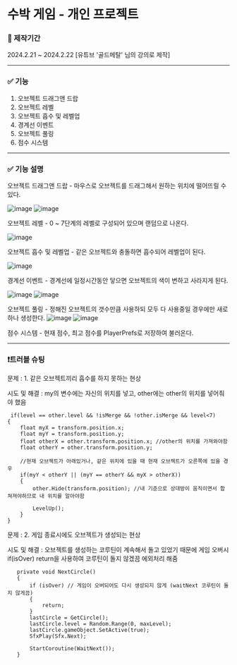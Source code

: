 # 수박 게임 - 개인 프로젝트
 
### 📆 제작기간   

2024.2.21 ~ 2024.2.22
[유튜브 '골드메탈' 님의 강의로 제작]

----

### ✅ 기능

1. 오브젝트 드래그앤 드랍
2. 오브젝트 레벨
3. 오브젝트 흡수 및 레벨업
4. 경계선 이벤트
5. 오브젝트 풀링
6. 점수 시스템

----

### ✅ 기능 설명


오브젝트 드래그앤 드랍 - 마우스로 오브젝트를 드래그해서 원하는 위치에 떨어뜨릴 수 있다.

![image](https://github.com/leeseohyun02/DeepeningWeek/assets/78461967/173405fe-9e28-4daa-8f1b-1a394cf0dda3)
![image](https://github.com/leeseohyun02/DeepeningWeek/assets/78461967/04b4fb08-e88f-4c92-8654-bf2eb0882fe1)

오브젝트 레벨 - 0 ~ 7단계의 레벨로 구성되어 있으며 랜덤으로 나온다.

![image](https://github.com/leeseohyun02/DeepeningWeek/assets/78461967/c823a0fb-f076-449c-aabd-0bf47bcd4c98)


오브젝트 흡수 및 레벨업 - 같은 오브젝트와 충돌하면 흡수되어 레벨업이 된다.

![image](https://github.com/leeseohyun02/DeepeningWeek/assets/78461967/4dd83338-06e0-4726-a182-dac4849b26f7)

경계선 이벤트 - 경계선에 일정시간동안 닿으면 오브젝트의 색이 변하고 사라지게 된다.

![image](https://github.com/leeseohyun02/DeepeningWeek/assets/78461967/d72cc49a-960c-403e-9aff-afaddcf195e2)
![image](https://github.com/leeseohyun02/DeepeningWeek/assets/78461967/31e38ff9-9f1e-4be0-9806-4b46015acdfe)  

오브젝트 풀링 - 정해진 오브젝트의 갯수만큼 사용하되 모두 다 사용중일 경우에만 새로 하나 생성한다.
![image](https://github.com/leeseohyun02/DeepeningWeek/assets/78461967/11686597-711d-4e4b-8e0f-298def7cc071)
![image](https://github.com/leeseohyun02/DeepeningWeek/assets/78461967/7ec0687b-170a-4c53-b785-a3766d813f6f)  

점수 시스템 - 현재 점수, 최고 점수를 PlayerPrefs로 저장하여 불러온다.  




----

### ❗트러블 슈팅

문제 : 1. 같은 오브젝트끼리 흡수를 하지 못하는 현상


시도 및 해결 :  my의 변수에는 자신의 위치를 넣고, other에는 other의 위치를 넣어줘야 했음 

```
 if(level == other.level && !isMerge && !other.isMerge && level<7)
{
    float myX = transform.position.x;
    float myY = transform.position.y;
    float otherX = other.transform.position.x; //other의 위치를 가져와야함
    float otherY = other.transform.position.y;
    
    //현재 오브젝트가 아래있거나, 같은 위치에 있을 때 현재 오브젝트가 오른쪽에 있을 경우
    if(myY < otherY || (myY == otherY && myX > otherX))
    {
        other.Hide(transform.position); //내 기준으로 상대방이 움직이면서 합쳐져야하므로 내 위치를 알아야함

        LevelUp();
    }
}
```

문제 : 2. 게임 종료시에도 오브젝트가 생성되는 현상   

시도 및 해결 : 오브젝트를 생성하는 코루틴이 계속해서 돌고 있었기 때문에 게임 오버시 if(isOver) return을 사용하여 코루틴이 돌지 않겠끔 에외처리 해줌

```
   private void NextCircle()
   {
       if (isOver) // 게임이 오버되어도 다시 생성되지 않게 (waitNext 코루틴이 돌지 않게끔)
       {
           return;
       }
       lastCircle = GetCircle();
       lastCircle.level = Random.Range(0, maxLevel);
       lastCircle.gameObject.SetActive(true);
       SfxPlay(Sfx.Next);

       StartCoroutine(WaitNext());
   }
```








   

 
